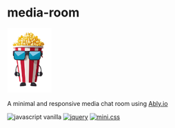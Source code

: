# media-room

<img src="./assets/images/mascot.svg" height="150px">

A minimal and responsive media chat room using [Ably.io](https://ably.com/)

![javascript vanilla](https://img.shields.io/badge/javascript-grey?logo=javascript)
[![jquery](https://img.shields.io/badge/jquery-0865a7?logo=jquery)](https://jquery.com/)
[![mini.css](https://img.shields.io/badge/mini.css-f22f21)](https://minicss.us/)